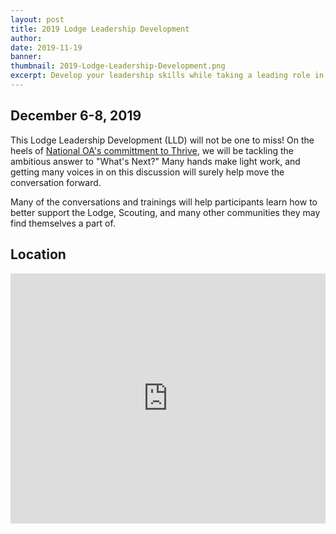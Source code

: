 ```yaml
---
layout: post
title: 2019 Lodge Leadership Development
author:
date: 2019-11-19
banner:
thumbnail: 2019-Lodge-Leadership-Development.png
excerpt: Develop your leadership skills while taking a leading role in developing the Lodge's future.
---
```


## December 6-8, 2019

This Lodge Leadership Development (LLD) will not be one to miss! On the heels of [National OA's committment to Thrive](https://oa-bsa.org/article/thrive-national-webinar-local-commitment), we will be tackling the ambitious answer to "What's Next?" Many hands make light work, and getting many voices in on this discussion will surely help move the conversation forward.

Many of the conversations and trainings will help participants learn how to better support the Lodge, Scouting, and many other communities they may find themselves a part of.

## Location
<iframe src="https://www.google.com/maps/embed?pb=!1m18!1m12!1m3!1d3052.743749658951!2d-75.44453628461427!3d40.08112767940548!2m3!1f0!2f0!3f0!3m2!1i1024!2i768!4f13.1!3m3!1m2!1s0x89c693847a4aadf1%3A0xbf67efd138f1bb64!2sBoy%20Scouts%20of%20America!5e0!3m2!1sen!2sus!4v1571098549016!5m2!1sen!2sus" width="100%" height="400" frameborder="0" class="mt-3" allowfullscreen></iframe>
